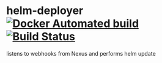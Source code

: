 # helm-deployer [![Docker Automated build](https://img.shields.io/docker/automated/entwico/helm-deployer.svg)](https://hub.docker.com/r/entwico/helm-deployer/) [![Build Status](https://travis-ci.org/entwico/helm-deployer.svg?branch=master)](https://travis-ci.org/entwico/helm-deployer)

listens to webhooks from Nexus and performs helm update